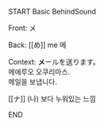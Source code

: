 START
Basic BehindSound

Front:
メ


Back:
[[め]] me 메


Context:
**メ**ールを送ります。  
메에루오 오쿠리마스.  
메일을 보냅니다.  

[[ナ]] (나) 보다 누워있는 느낌
<!--ID: 1746758285920-->
END